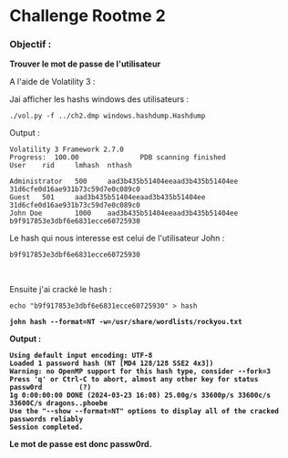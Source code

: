 # Challenge Rootme 2

### Objectif : 

**Trouver le mot de passe de l'utilisateur**

A l'aide de Volatility 3 :

Jai afficher les hashs windows des utilisateurs :

    ./vol.py -f ../ch2.dmp windows.hashdump.Hashdump 

Output :

    Volatility 3 Framework 2.7.0
    Progress:  100.00               PDB scanning finished                        
    User    rid     lmhash  nthash

    Administrator   500     aad3b435b51404eeaad3b435b51404ee        31d6cfe0d16ae931b73c59d7e0c089c0
    Guest   501     aad3b435b51404eeaad3b435b51404ee        31d6cfe0d16ae931b73c59d7e0c089c0
    John Doe        1000    aad3b435b51404eeaad3b435b51404ee        b9f917853e3dbf6e6831ecce60725930
                                                                                        

Le hash qui nous interesse est celui de l'utilisateur John :                            
    
    b9f917853e3dbf6e6831ecce60725930

<br>

Ensuite j'ai cracké le hash :

    echo "b9f917853e3dbf6e6831ecce60725930" > hash 
<b>

    john hash --format=NT -w=/usr/share/wordlists/rockyou.txt

Output : 

    Using default input encoding: UTF-8
    Loaded 1 password hash (NT [MD4 128/128 SSE2 4x3])
    Warning: no OpenMP support for this hash type, consider --fork=3
    Press 'q' or Ctrl-C to abort, almost any other key for status
    passw0rd         (?)     
    1g 0:00:00:00 DONE (2024-03-23 16:08) 25.00g/s 33600p/s 33600c/s 33600C/s dragons..phoebe
    Use the "--show --format=NT" options to display all of the cracked passwords reliably
    Session completed. 

Le mot de passe est donc **passw0rd**.